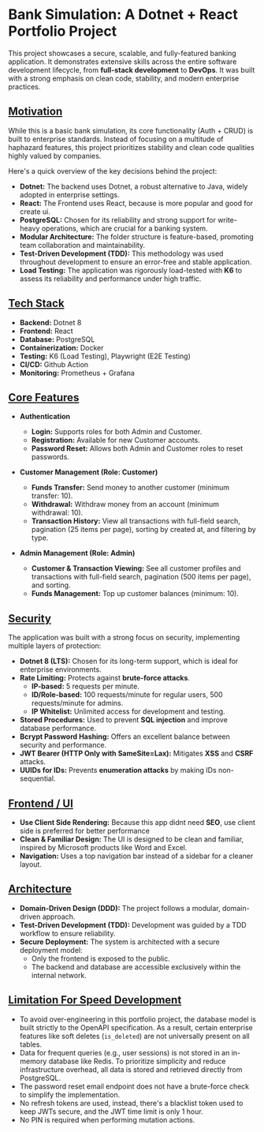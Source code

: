 # Bank Simulation: A Dotnet + React Portfolio Project

This project showcases a secure, scalable, and fully-featured banking application. It demonstrates extensive skills across the entire software development lifecycle, from **full-stack development** to **DevOps**. It was built with a strong emphasis on clean code, stability, and modern enterprise practices.

## [Motivation](#motivation)

While this is a basic bank simulation, its core functionality (Auth + CRUD) is built to enterprise standards. Instead of focusing on a multitude of haphazard features, this project prioritizes stability and clean code qualities highly valued by companies.

Here's a quick overview of the key decisions behind the project:

- **Dotnet:** The backend uses Dotnet, a robust alternative to Java, widely adopted in enterprise settings.
- **React:** The Frontend uses React, because is more popular and good for create ui.
- **PostgreSQL:** Chosen for its reliability and strong support for write-heavy operations, which are crucial for a banking system.
- **Modular Architecture:** The folder structure is feature-based, promoting team collaboration and maintainability.
- **Test-Driven Development (TDD):** This methodology was used throughout development to ensure an error-free and stable application.
- **Load Testing:** The application was rigorously load-tested with **K6** to assess its reliability and performance under high traffic.


## [Tech Stack](#tech-stack)

- **Backend:** Dotnet 8
- **Frontend:** React
- **Database:** PostgreSQL
- **Containerization:** Docker
- **Testing:** K6 (Load Testing), Playwright (E2E Testing)
- **CI/CD:** Github Action
- **Monitoring:** Prometheus + Grafana

## [Core Features](#core-features)

- **Authentication**
    - **Login:** Supports roles for both Admin and Customer.
    - **Registration:** Available for new Customer accounts.
    - **Password Reset:** Allows both Admin and Customer roles to reset passwords.

- **Customer Management (Role: Customer)**
    - **Funds Transfer:** Send money to another customer (minimum transfer: 10).
    - **Withdrawal:** Withdraw money from an account (minimum withdrawal: 10).
    - **Transaction History:** View all transactions with full-field search, pagination (25 items per page), sorting by created at, and filtering by type.

- **Admin Management (Role: Admin)**
    - **Customer & Transaction Viewing:** See all customer profiles and transactions with full-field search, pagination (500 items per page), and sorting.
    - **Funds Management:** Top up customer balances (minimum: 10).


## [Security](#security)

The application was built with a strong focus on security, implementing multiple layers of protection:

- **Dotnet 8 (LTS):** Chosen for its long-term support, which is ideal for enterprise environments.
- **Rate Limiting:** Protects against **brute-force attacks**.
    - **IP-based:** 5 requests per minute.
    - **ID/Role-based:** 100 requests/minute for regular users, 500 requests/minute for admins.
    - **IP Whitelist:** Unlimited access for development and testing.
- **Stored Procedures:** Used to prevent **SQL injection** and improve database performance.
- **Bcrypt Password Hashing:** Offers an excellent balance between security and performance.
- **JWT Bearer (HTTP Only with SameSite=Lax):** Mitigates **XSS** and **CSRF** attacks.
- **UUIDs for IDs:** Prevents **enumeration attacks** by making IDs non-sequential.


## [Frontend / UI](#frontend--ui)

- **Use Client Side Rendering:** Because this app didnt need **SEO**, use client side is preferred for better performance
- **Clean & Familiar Design:** The UI is designed to be clean and familiar, inspired by Microsoft products like Word and Excel.
- **Navigation:** Uses a top navigation bar instead of a sidebar for a cleaner layout.

## [Architecture](#architecture)

- **Domain-Driven Design (DDD):** The project follows a modular, domain-driven approach.
- **Test-Driven Development (TDD):** Development was guided by a TDD workflow to ensure reliability.
- **Secure Deployment:** The system is architected with a secure deployment model:
    - Only the frontend is exposed to the public.
    - The backend and database are accessible exclusively within the internal network.

## [Limitation For Speed Development](#limitation-for-speed-development)

- To avoid over-engineering in this portfolio project, the database model is built strictly to the OpenAPI specification. As a result, certain enterprise features like soft deletes (`is_deleted`) are not universally present on all tables.
- Data for frequent queries (e.g., user sessions) is not stored in an in-memory database like Redis. To prioritize simplicity and reduce infrastructure overhead, all data is stored and retrieved directly from PostgreSQL.
- The password reset email endpoint does not have a brute-force check to simplify the implementation.
- No refresh tokens are used, instead, there's a blacklist token used to keep JWTs secure, and the JWT time limit is only 1 hour.
- No PIN is required when performing mutation actions.
